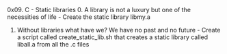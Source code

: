 0x09. C - Static libraries
0. A library is not a luxury but one of the necessities of life - Create the static library libmy.a
1. Without libraries what have we? We have no past and no future - Create a script called create_static_lib.sh that creates a static library called liball.a from all the .c files



